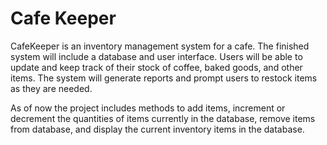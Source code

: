 # Cafe Keeper

CafeKeeper is an inventory management system for a cafe. The finished system will include a database and user interface. Users will be able to update and keep track of their stock of coffee, baked goods, and other items. The system will generate reports and prompt users to restock items as they are needed. 

As of now the project includes methods to add items, increment or decrement the quantities of items currently in the database, remove items from database, and display the current inventory items in the database.
